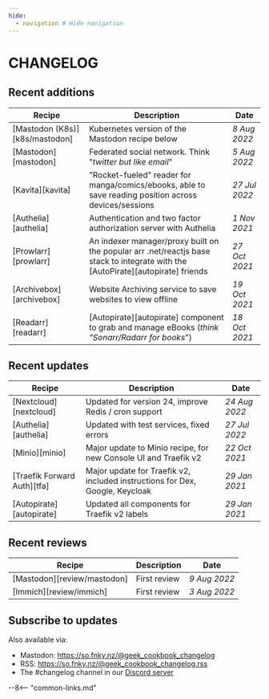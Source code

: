 ```yaml
---
hide:
  - navigation # Hide navigation
---
```

# CHANGELOG

## Recent additions

Recipe                   | Description                                                                                                                      | Date
-------------------------|----------------------------------------------------------------------------------------------------------------------------------|--------------
[Mastodon (K8s)][k8s/mastodon] | Kubernetes version of the Mastodon recipe below                                                                                  | *8 Aug 2022*
[Mastodon][mastodon]     | Federated social network. Think "*twitter but like email*"                                                                       | *5 Aug 2022*
[Kavita][kavita]         | "Rocket-fueled" reader for manga/comics/ebooks, able to save reading position across devices/sessions                            | *27 Jul 2022*
[Authelia][authelia]     | Authentication and two factor authorization server with Authelia                                                                 | *1 Nov 2021*
[Prowlarr][prowlarr]     | An indexer manager/proxy built on the popular arr .net/reactjs base stack to integrate with the [AutoPirate][autopirate] friends | *27 Oct 2021*
[Archivebox][archivebox] | Website Archiving service to save websites to view offline                                                                       | *19 Oct 2021*
[Readarr][readarr]       | [Autopirate][autopirate] component to grab and manage eBooks (*think "Sonarr/Radarr for books*")                                 | *18 Oct 2021*

## Recent updates

Recipe                      | Description                                                                  | Date
----------------------------|------------------------------------------------------------------------------|--------------
[Nextcloud][nextcloud]      | Updated for version 24, improve Redis / cron support                                   | *24 Aug 2022*
[Authelia][authelia]        | Updated with test services, fixed errors                                     | *27 Jul 2022*
[Minio][minio]              | Major update to Minio recipe, for new Console UI and Traefik v2              | *22 Oct 2021*
[Traefik Forward Auth][tfa] | Major update for Traefik v2, included instructions for Dex, Google, Keycloak | *29 Jan 2021*
[Autopirate][autopirate]    | Updated all components for Traefik v2 labels                                 | *29 Jan 2021*

## Recent reviews

Recipe                  | Description  | Date
------------------------|--------------|-------------
[Mastodon][review/mastodon] | First review | *9 Aug 2022*
[Immich][review/immich] | First review | *3 Aug 2022*

## Subscribe to updates

<div class="rm-area-subscribe-to-recipe"></div>

Also available via:

* Mastodon: <https://so.fnky.nz/@geek_cookbook_changelog>
* RSS: <https://so.fnky.nz/@geek_cookbook_changelog.rss>
* The #changelog channel in our [Discord server](http://chat.funkypenguin.co.nz)

--8<-- "common-links.md"
